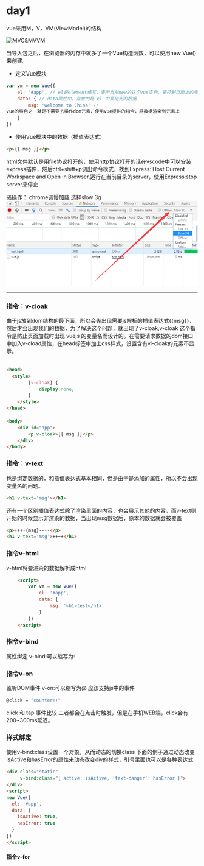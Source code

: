 # day1

vue采用M，V，VM(ViewModel)的结构

![MVC&MVVM](/images/MVC和MVVM.png)

当导入包之后，在浏览器的内存中就多了一个Vue构造函数，可以使用new Vue()来创建。

- 定义Vue模块
``` javascript
var vm = new Vue({
    el: '#app', // el是element缩写，表示当前new的这个Vue实例，要控制页面上的哪个区域(dom元素)
    data: { // data属性中，存放的是 el 中要用到的数据
        msg: 'welcome to China' // 
vue的特色之一就是不需要去操作dom元素，使用vue提供的指令，将数据渲染到元素上
    }
})
```
- 使用Vue模块中的数据（插值表达式）

```html
<p>{{ msg }}</p>
```

html文件默认是用file协议打开的，使用http协议打开的话在vscode中可以安装express插件，然后ctrl+shift+p调出命令模式，找到Express: Host Current Workspace and Open in Browser,运行在当前目录的server，使用Express:stop server来停止

骚操作：
chrome调慢加载,选择slow 3g
![慢动作](/images/SetSlow3g.png)

***
###  指令：v-cloak

由于js放到dom结构的最下面，所以会先出现需要js解析的插值表达式{{msg}}，然后才会出现我们的数据，为了解决这个问题，就出现了v-cloak,v-cloak 这个指令是防止页面加载时出现 vuejs 的变量名而设计的。在需要请求数据的dom接口中加入v-cload属性，在head标签中加上css样式，设置含有vi-cloak的元素不显示。

``` html

<head>
  <style>
        [v-cloak] {
            display:none;
        }
    </style>
</head>

<body>
    <div id="app">
        <p v-cloak>{{ msg }}</p>
    </div>
</body>
```

### 指令：v-text
也是绑定数据的，和插值表达式基本相同，但是由于是添加的属性，所以不会出现变量名的问题。
```html
<h1 v-text='msg'></h1>
```
还有一个区别插值表达式除了渲染里面的内容，也会展示其他的内容，而v-text则开始的时候显示非渲染的数据，当出现msg数据后，原本的数据就会被覆盖

```html
<p>++++{msg}----</p>
<h1 v-text='msg'>++++</h1>
```

### 指令v-html
v-html将要渲染的数据解析成html
``` html
    <script>
        var vm = new Vue({
            el: '#app',
            data: {
                msg: '<h1>test</h1>'
            }
        })
    </script>
```

### 指令v-bind
属性绑定
v-bind:可以缩写为:

### 指令v-on
监听DOM事件
v-on:可以缩写为@
应该支持js中的事件
``` bash
@click = "counter++"
```
click 和 tap 事件比较
二者都会在点击时触发，但是在手机WEB端，click会有200~300ms延迟。

### 样式绑定
使用v-bind:class设置一个对象，从而动态的切换class
下面的例子通过动态改变isActive和hasError的属性来动态改变div的样式，引号里面也可以是各种表达式
``` html
<div class="static"
     v-bind:class="{ active: isActive, 'text-danger': hasError }">
</div>
<script>
new Vue({
  el: '#app',
  data: {
    isActive: true,
	hasError: true
  }
})
</script>
```

#### 指令v-for
<div v-for="(items key index) in list" :key="key"></div>